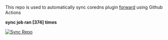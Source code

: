 This repo is used to automatically sync coredns plugin [forward](https://github.com/QZLin/forward) using Github Actions

**sync job ran [374] times**

[![Sync Repo](https://github.com/QZLin/coredns-extract/actions/workflows/sync.yaml/badge.svg)](https://github.com/QZLin/coredns-extract/actions/workflows/sync.yaml)
